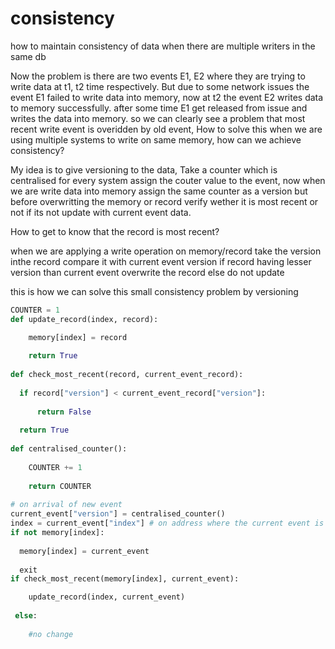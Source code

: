 # consistency
how to maintain consistency of data when there are multiple writers in the same db

Now the problem is there are two events E1, E2 where they are trying to write data at t1, t2 time respectively. But due to some network issues the event E1 failed to write data into memory, now at t2 the event E2 writes data to memory successfully. after some time E1 get released from issue and writes the data into memory.
so we can clearly see a problem that most recent write event is overidden by old event, How to solve this when we are using multiple systems to write on same memory, how can we achieve consistency?

My idea is to give versioning to the data, Take a counter which is centralised for every system assign the couter value to the event, now when we are write data into memory assign the same counter as a version but before overwritting the memory or record verify wether it is most recent or not if its not update with current event data.

How to get to know that the record is most recent?

when we are applying a write operation on memory/record take the version inthe record compare it with current event version if record having lesser version than current event overwrite the record else do not update 

this is how we can solve this small consistency problem by versioning

```python
COUNTER = 1
def update_record(index, record):

    memory[index] = record
    
    return True
    
def check_most_recent(record, current_event_record):
  
  if record["version"] < current_event_record["version"]:
      
      return False
      
  return True
  
def centralised_counter():
    
    COUNTER += 1
    
    return COUNTER
    
# on arrival of new event 
current_event["version"] = centralised_counter()
index = current_event["index"] # on address where the current event is trying to write
if not memory[index]:
  
  memory[index] = current_event
  
  exit
if check_most_recent(memory[index], current_event):

    update_record(index, current_event)
   
 else:
 
    #no change
```

